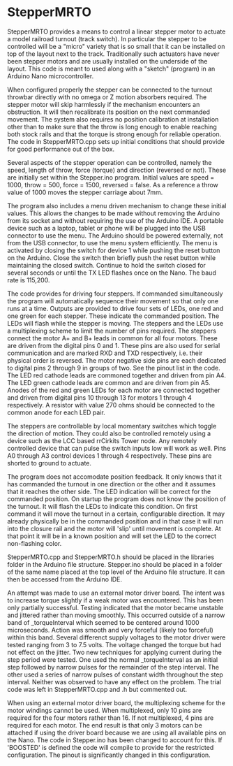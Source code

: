# StepperMRTO
StepperMRTO provides a means to control a linear stepper motor to actuate a model railroad turnout (track switch). In particular the stepper to be controlled will be a "micro" variety that is so small that it can be installed on top of the layout next to the track. Traditionally such actuators have never been stepper motors and are usually installed on the underside of the layout. This code is meant to used along with a "sketch" (program) in an Arduino Nano microcontroller.  

When configured properly the stepper can be connected to the turnout throwbar directly with no omega or Z motion absorbers required. The stepper motor will skip harmlessly if the mechanism encounters an obstruction. It will then recalibrate its position on the next commanded movement. The system also requires no position calibration at installation other than to make sure that the throw is long enough to enable reaching both stock rails and that the torque is strong enough for reliable operation. The code in StepperMRTO.cpp sets up initial conditions that should provide for good performance out of the box.  

Several aspects of the stepper operation can be controlled, namely the speed, length of throw, force (torque) and direction (reversed or not). These are initially set within the Stepper.ino program. Initial values are speed = 1000, throw = 500, force = 1500, reversed = false. As a reference a throw value of 1000 moves the stepper carriage about 7mm.  

The program also includes a menu driven mechanism to change these initial values. This allows the changes to be made without removing the Arduino from its socket and without requiring the use of the Arduino IDE. A portable device such as a laptop, tablet or phone will be plugged into the USB connector to use the menu. The Arduino should be powered externally, not from the USB connector, to use the menu system efficiently. The menu is activated by closing the switch for device 1 while pushing the reset button on the Arduino. Close the switch then briefly push the reset button while maintaining the closed switch. Continue to hold the switch closed for several seconds or until the TX LED flashes once on the Nano. The baud rate is 115,200.  

The code provides for driving four steppers. If commanded simultaneously the program will automatically sequence their movement so that only one runs at a time. Outputs are provided to drive four sets of LEDs, one red and one green for each stepper. These indicate the commanded position. The LEDs will flash while the stepper is moving. The steppers and the LEDs use a multiplexing scheme to limit the number of pins required. The steppers connect the motor A+ and B+ leads in common for all four motors. These are driven from the digital pins 0 and 1. These pins are also used for serial communication and are marked RXD and TXD respectively, i.e. their physical order is reversed. The motor negative side pins are each dedicated to digital pins 2 through 9 in groups of two. See the pinout list in the code. The LED red cathode leads are commoned together and driven from pin A4. The LED green cathode leads are common and are driven from pin A5. Anodes of the red and green LEDs for each motor are connected together and driven from digital pins 10 through 13 for motors 1 through 4 respectively. A resistor with value 270 ohms should be connected to the common anode for each LED pair.   

The steppers are controllable by local momentary switches which toggle the direction of motion. They could also be controlled remotely using a device such as the LCC based rrCirkits Tower node. Any remotely controlled device that can pulse the switch inputs low will work as well. Pins A0 through A3 control devices 1 through 4 respectively. These pins are shorted to ground to actuate.  

The program does not accomodate position feedback. It only knows that it has commanded the turnout in one direction or the other and it assumes that it reaches the other side. The LED indication will be correct for the commanded position. On startup the program does not know the position of the turnout. It will flash the LEDs to indicate this condition. On first command it will move the turnout in a certain, configurable direction. It may already physically be in the commanded position and in that case it will run into the closure rail and the motor will 'slip' until movement is complete. At that point it will be in a known position and will set the LED to the correct non-flashing color.  

StepperMRTO.cpp and StepperMRTO.h should be placed in the libraries folder in the Arduino file structure. Stepper.ino should be placed in a folder of the same name placed at the top level of the Arduino file structure. It can then be accessed from the Arduino IDE.  

An attempt was made to use an external motor driver board. The intent was to increase torque slightly if a weak motor was encountered. This has been only partially successful. Testing indicated that the motor became unstable and jittered rather than moving smoothly. This occurred outside of a narrow band of _torqueInterval which seemed to be centered around 1000 microseconds. Action was smooth and very forceful (likely too forceful) within this band. Several differenct supply voltages to the motor driver were tested ranging from 3 to 7.5 volts. The voltage changed the torque but had not effect on the jitter. Two new techniques for applying current during the step period were tested. One used the normal _torqueInterval as an initial step followed by narrow pulses for the remainder of the step interval. The other used a series of narrow pulses of constant width throughout the step interval. Neither was observed to have any effect on the problem. The trial code was left in StepperMRTO.cpp and .h but commented out.  

When using an external motor driver board, the multiplexing scheme for the motor windings cannot be used. When multiplexed, only 10 pins are required for the four motors rather than 16. If not multiplexed, 4 pins are required for each motor. The end result is that only 3 motors can be attached if using the driver board because we are using all available pins on the Nano. The code in Stepper.ino has been changed to account for this. If 'BOOSTED' is defined the code will compile to provide for the restricted configuration. The pinout is significantly changed in this configuration.
